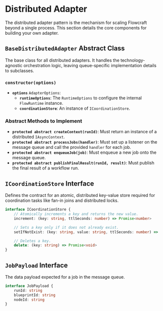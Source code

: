 # Distributed Adapter

The distributed adapter pattern is the mechanism for scaling Flowcraft beyond a single process. This section details the core components for building your own adapter.

## `BaseDistributedAdapter` Abstract Class

The base class for all distributed adapters. It handles the technology-agnostic orchestration logic, leaving queue-specific implementation details to subclasses.

### `constructor(options)`
-   **`options`** `AdapterOptions`:
    -   **`runtimeOptions`**: The `RuntimeOptions` to configure the internal `FlowRuntime` instance.
    -   **`coordinationStore`**: An instance of `ICoordinationStore`.

### Abstract Methods to Implement
-   **`protected abstract createContext(runId)`**: Must return an instance of a distributed `IAsyncContext`.
-   **`protected abstract processJobs(handler)`**: Must set up a listener on the message queue and call the provided `handler` for each job.
-   **`protected abstract enqueueJob(job)`**: Must enqueue a new job onto the message queue.
-   **`protected abstract publishFinalResult(runId, result)`**: Must publish the final result of a workflow run.

## `ICoordinationStore` Interface

Defines the contract for an atomic, distributed key-value store required for coordination tasks like fan-in joins and distributed locks.

```typescript
interface ICoordinationStore {
	// Atomically increments a key and returns the new value.
	increment: (key: string, ttlSeconds: number) => Promise<number>

	// Sets a key only if it does not already exist.
	setIfNotExist: (key: string, value: string, ttlSeconds: number) => Promise<boolean>

	// Deletes a key.
	delete: (key: string) => Promise<void>
}
```

## `JobPayload` Interface

The data payload expected for a job in the message queue.

```typescript
interface JobPayload {
	runId: string
	blueprintId: string
	nodeId: string
}
